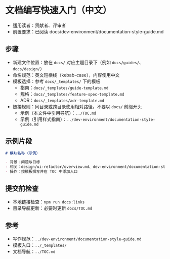 # 文档编写快速入门（中文）

- 适用读者：贡献者、评审者
- 前置要求：已阅读 docs/dev-environment/documentation-style-guide.md

## 步骤
- 新建文件位置：放在 `docs/` 对应主题目录下（例如 `docs/guides/`、`docs/design/`）
- 命名规范：英文短横线（kebab-case），内容使用中文
- 模板选择：参考 `docs/_templates/` 下的模板
  - 指南：`docs/_templates/guide-template.md`
  - 规格：`docs/_templates/feature-spec-template.md`
  - ADR：`docs/_templates/adr-template.md`
- 链接规则：同目录或跨目录使用相对路径，不要以 `docs/` 前缀开头
  - 示例（本文件中引用导航）：`../TOC.md`
  - 示例（引用样式指南）：`../dev-environment/documentation-style-guide.md`

## 示例片段
```md
# 模块名称（示例）

- 背景：问题与目标
- 相关：design/ui-refactor/overview.md、dev-environment/documentation-style-guide.md
- 操作：按模板撰写并在 TOC 中添加入口
```

## 提交前检查
- 本地链接检查：`npm run docs:links`
- 目录导航更新：必要时更新 `docs/TOC.md`

## 参考
- 写作规范：`../dev-environment/documentation-style-guide.md`
- 模板入口：`../_templates/`
- 文档导航：`../TOC.md`

